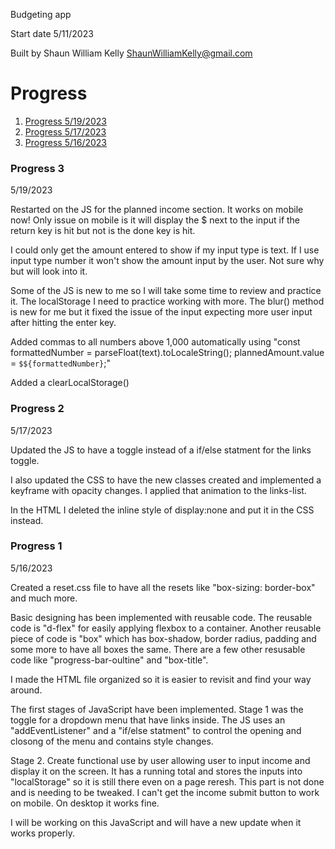 Budgeting app

Start date 5/11/2023

Built by Shaun William Kelly
ShaunWilliamKelly@gmail.com

# Progress
1. [Progress 5/19/2023](#progress-3)
2. [Progress 5/17/2023](#progress-2) 
3. [Progress 5/16/2023](#progress-1)

### Progress 3
5/19/2023

Restarted on the JS for the planned income section. It works on mobile now! Only issue on mobile is it will display the $ next to the input if the return key is hit but not is the done key is hit. 

I could only get the amount entered to show if my input type is text. If I use input type number it won't show the amount input by the user. Not sure why but will look into it. 

Some of the JS is new to me so I will take some time to review and practice it. The localStorage I need to practice working with more. The blur() method is new for me but it fixed the issue of the input expecting more user input after hitting the enter key. 

Added commas to all numbers above 1,000 automatically using "const formattedNumber = parseFloat(text).toLocaleString();
  plannedAmount.value = `$${formattedNumber}`;"

Added a clearLocalStorage()

### Progress 2 
5/17/2023

Updated the JS to have a toggle instead of a if/else statment for the links toggle. 

I also updated the CSS to have the new classes created and implemented a keyframe with opacity changes. I applied that animation to the links-list.

In the HTML I deleted the inline style of display:none and put it in the CSS instead. 


### Progress 1
5/16/2023

Created a reset.css file to have all the resets like "box-sizing: border-box" and much more. 

Basic designing has been implemented with reusable code. 
The reusable code is "d-flex" for easily applying flexbox to a container.
Another reusable piece of code is "box" which has box-shadow, border radius, padding and some more to have all boxes the same.
There are a few other resusable code like "progress-bar-oultine" and "box-title".

I made the HTML file organized so it is easier to revisit and find your way around. 

The first stages of JavaScript have been implemented.
Stage 1 was the toggle for a dropdown menu that have links inside. 
The JS uses an "addEventListener" and a "if/else statment" to control the opening and closong of the menu and contains style changes. 

Stage 2. Create functional use by user allowing user to input income and display it on the screen. It has a running total and 
stores the inputs into "localStorage" so it is still there even on a page reresh. 
This part is not done and is needing to be tweaked.
I can't get the income submit button to work on mobile. On desktop it works fine. 

I will be working on this JavaScript and will have a new update when it works properly.



